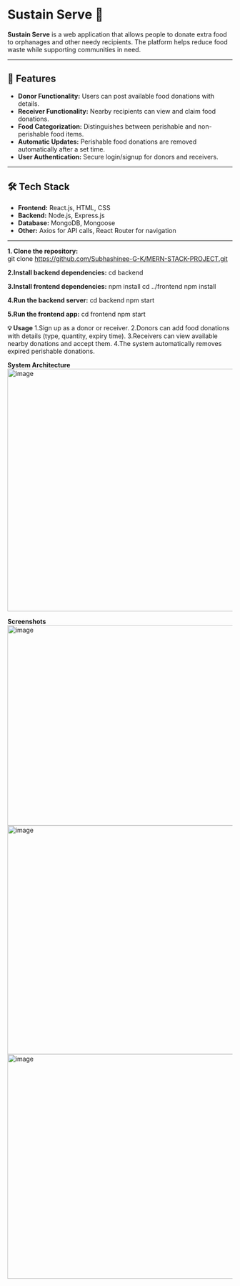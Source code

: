 # Sustain Serve 🍲

**Sustain Serve** is a web application that allows people to donate extra food to orphanages and other needy recipients. The platform helps reduce food waste while supporting communities in need.  

---

## 🌟 Features
- **Donor Functionality:** Users can post available food donations with details.  
- **Receiver Functionality:** Nearby recipients can view and claim food donations.  
- **Food Categorization:** Distinguishes between perishable and non-perishable food items.  
- **Automatic Updates:** Perishable food donations are removed automatically after a set time.  
- **User Authentication:** Secure login/signup for donors and receivers.  

---

## 🛠 Tech Stack
- **Frontend:** React.js, HTML, CSS  
- **Backend:** Node.js, Express.js  
- **Database:** MongoDB, Mongoose  
- **Other:** Axios for API calls, React Router for navigation  

---

**1. Clone the repository:**  
git clone https://github.com/Subhashinee-G-K/MERN-STACK-PROJECT.git

**2.Install backend dependencies:**
cd backend

**3.Install frontend dependencies:**
npm install
cd ../frontend
npm install

**4.Run the backend server:**
cd backend
npm start

**5.Run the frontend app:**
cd frontend
npm start


**💡 Usage**
1.Sign up as a donor or receiver.
2.Donors can add food donations with details (type, quantity, expiry time).
3.Receivers can view available nearby donations and accept them.
4.The system automatically removes expired perishable donations.

**System Architecture**
<img width="1021" height="543" alt="image" src="https://github.com/user-attachments/assets/64c8c16b-da89-47ac-87f1-9409c98fc9ba" />

**Screenshots**
<img width="1017" height="448" alt="image" src="https://github.com/user-attachments/assets/49082b33-0858-4469-b6c5-85984bfcac02" />
<img width="1014" height="512" alt="image" src="https://github.com/user-attachments/assets/a07dc3a5-adc0-45de-aa26-3b524d9a6c88" />
<img width="1011" height="503" alt="image" src="https://github.com/user-attachments/assets/9f4cc760-6b23-43d2-89d4-bb4d21c645fd" />


